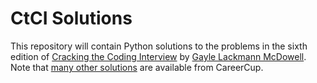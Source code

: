 # CtCI Solutions

This repository will contain Python solutions to the problems in the sixth
edition of
[Cracking the Coding Interview](http://www.crackingthecodinginterview.com/)
by [Gayle Lackmann McDowell](http://www.gayle.com/).
Note that [many other solutions](https://github.com/careercup/CtCI-6th-Edition)
are available from CareerCup.

